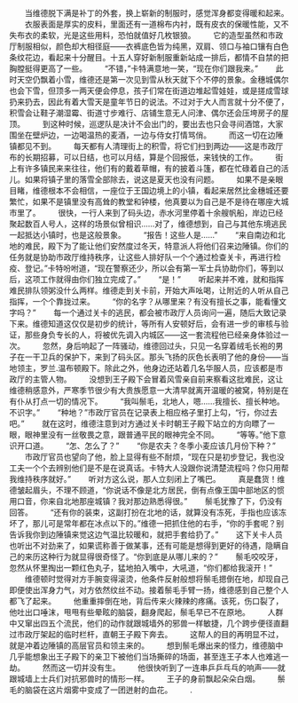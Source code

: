 　　当维德脱下满是补丁的外套，换上崭新的制服时，感觉浑身都变得暖和起来。
　　衣服表面是厚实的皮料，里面还有一道棉布内衬，既有皮衣的保暖性能，又不失布衣的柔软，光是这些用料，恐怕就值好几枚银狼。
　　它的造型虽然和市政厅制服相似，颜色却大相径庭——衣裤底色皆为纯黑，双肩、领口与袖口镶有白色条纹花边，看起来十分醒目。十五人穿好新制服重新站成一排后，都情不自禁的把胸膛挺得更高了一些。
　　“不错，”卡特满意地一笑，“现在你们跟我来。”
　　此时天空仍飘着小雪，维德还是第一次见到雪从秋天就下个不停的景象。金穗城偶尔也会下雪，但顶多一两天便会停息，孩子们常在街道边堆起雪娃娃，或是搓成雪球扔来扔去，因此有着大雪天是童年节日的说法。不过对于大人而言就十分不便了，积雪会让鞋子潮湿霉、街道寸步难行、店铺生意无人问津、偶尔还会压垮房子的屋顶。
　　到这种时候，巡逻队是决计不会出门的，要出去也只会寻间酒馆，大家围坐在壁炉边，一边喝温热的麦酒，一边与侍女打情骂俏。
　　而这一切在边陲镇都见不到。
　　每天都有人清理街上的积雪，将它们扫到两边——这是市政厅布的长期招募，可以日结，也可以月结，算是个回报低，来钱快的工作。
　　街上有许多镇民来来往往，他们有的戴着草帽，有的披着斗篷，都在忙碌着自己的活儿。如果将镇子里的落雪全部除去，说这是夏天也没有问题。
　　如果不是亲眼目睹，维德根本不会相信，一座位于王国边境上的小镇，看起来居然比金穗城还要繁忙，如果不是镇里没有高耸的教堂和钟楼，他真要以为自己是不是待在哪座大城市里了。
　　很快，一行人来到了码头边，赤水河里停着十余艘帆船，岸边已经聚起数百人号人，这样的场景似曾相识……对了，维德想到，自己与其他东境逃民一起抵达小镇时，也是这般景象。
　　“报告！这些人是……”
　　“来自南边和北地的难民，殿下为了能让他们安然度过冬天，特意派人将他们召来边陲镇。你们的任务就是协助市政厅维持秩序，让这些人排好队一个个通过检查关卡，再进行检疫、登记。”卡特吩咐道，“现在警察还少，所以会有第一军士兵协助你们，等到以后，这项工作就得由你们独立完成了。”
　　“是！”
　　听起来并不难，就和指挥难民排队领粥没什么两样。维德走到关卡前，开始大声吆喝，让附近的人听从自己指挥，一个个靠拢过来。
　　“你的名字？从哪里来？有没有擅长之事，能看懂文字吗？”
　　每一个通过关卡的逃民，都会被市政厅人员询问一遍，随后大致记录下来。维德知道这仅仅是初步的统计，等所有人安顿好后，会有进一步的审核与验证，那些身负专长的人，将被优先调入内城区——这一套流程他已经亲身体验过一次。
　　忽然，身后响起了一阵骚动，维德回过头，只见一名穿着绒毛长袍的男子在一干卫兵的保护下，来到了码头区。那头飞扬的灰色长表明了他的身份——当地领主，罗兰.温布顿殿下。除此之外，他身边还站着几名华服人员，应该都是市政厅的主管人物。
　　没想到王子殿下会冒着风雪亲自前来察看这批难民，这让维德稍感意外，严寒季节很少有大贵族愿意一大清早就离开温暖的被窝，特别是在有仆从打点一切的情况下。
　　“我叫鬃毛，北地人，嗯……我擅长、擅长种地。不识字。”
　　“种地？”市政厅官员在记录表上相应格子里打上勾，“行，你过去吧。”
　　就在这时，维德注意到对方通过关卡时朝王子殿下站立的方向瞟了一眼，眼神里没有一丝敬畏之意，跟普通平民的眼神完全不同。
　　“等等。”他下意识开口道。
　　“怎、怎么了？”
　　“你是农夫？冬季小麦应该几月份下种？”
　　市政厅官员也望向了他，脸上显得有些不耐烦，“现在只是初步登记，我也没工夫一个个去辨别他们是不是在说真话。卡特大人没跟你说清楚流程吗？你只用帮我维持秩序就好。”
　　听对方这么说，那人立刻闭上了嘴巴。
　　真是蠢货！维德皱起眉头，不理不顾道，“你说话不像是北方居民，倒有点像王国中部地区的惯用口音，你来自北地那座城镇？我对那边熟悉得很。”
　　鬃毛犹豫了下，仍没有回答。
　　“还有你的装束，这副打扮在北地的话，就算没有冻死，手指也应该冻坏了，那儿可是常年都在冰点以下的。”维德一把抓住他的右手，“你的手套呢？别告诉我你到边陲镇来觉这边气温比较暖和，就把手套给扔了。”
　　这下关卡人员也听出不对劲来了，如果谎称善于做某事，还有可能是想得到更好的待遇，隐瞒自己的来历这种行为就显得很奇怪了。“你到底是从哪儿来的？”
　　鬃毛咬咬牙，忽然从怀里掏出一颗红色丸子，猛地拍入嘴中，大吼道，“你们都给我滚开！”
　　维德顿时觉得对方手腕变得滚烫，他条件反射般想将鬃毛摁倒在地，却现自己即便使出浑身力气，对方依然纹丝不动。接着鬃毛手臂一扬，维德感到自己整个人都飞了起来。
　　他重重摔倒在地，背后传来火辣辣的疼痛。该死，伤口裂了，他吐出口唾沫，甩甩有些晕眩的脑袋，翻身爬起，鬃毛早已不在原地。
　　人群中又窜出四五个流民，他们的动作就跟城墙外的邪兽一样敏捷，几个跨步便径直翻过市政厅架起的临时栏杆，直朝王子殿下奔去。
　　这帮人的目的再明显不过，就是冲着边陲镇的高层官员和领主来的。
　　想到鬃毛爆出来的怪力，维德脑中几乎能想象出王子殿下的亲卫下被他们当场撕碎的场面，甚至连王子本人也难逃一劫。
　　然而这一切并没有生。
　　他很快听到了一连串乒乒乓乓的响声——就跟城墙上士兵们对抗邪兽时的情形一样。
　　王子的身前飘起朵朵白烟。
　　鬃毛的脑袋在这片烟雾中变成了一团迸射的血花。
　　.